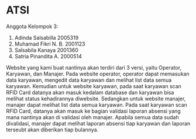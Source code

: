 # ATSI

Anggota Kelompok 3:
1. Adinda Salsabilla	 	 2005319
2. Muhamad Fikri N. B.	 	 2001123
3. Salsabila Kanaya		 2001360
4. Satria Pinandita A.		 2000514

Website yang kami buat nantinya akan terdiri dari 3 versi, yaitu Operator, Karyawan, dan Manajer. Pada website operator, operator dapat memasukan data karyawan, mengedit data karyawan dan melihat list data semua karyawan. Kemudian untuk website karyawan, pada saat karyawan scan RFID Card datanya akan masuk kedalam database dan karyawan bisa melihat status kehadirannya diwebsite. Sedangkan untuk website manajer, manajer dapat melihat list data semua karyawan. Pada saat karyawan scan RFID Card, datanya akan masuk ke bagian validasi laporan absensi yang mana nantinya akan di validasi oleh manajer. Apabila semua data sudah divalidasi, manajer dapat melihat laporan absensi tiap karyawan dan laporan terseubt akan diberikan tiap bulannya. 
